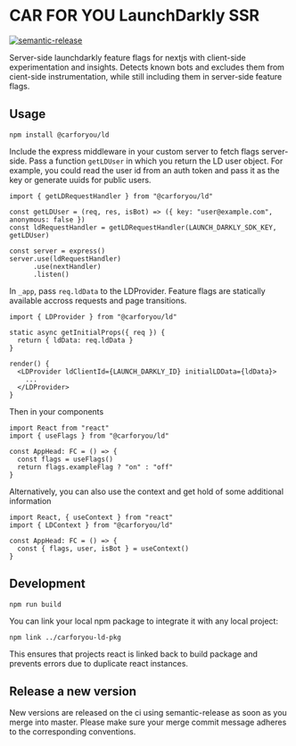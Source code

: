# CAR FOR YOU LaunchDarkly SSR

[![semantic-release](https://img.shields.io/badge/%20%20%F0%9F%93%A6%F0%9F%9A%80-semantic--release-e10079.svg)](https://github.com/semantic-release/semantic-release)

Server-side launchdarkly feature flags for nextjs with client-side experimentation and insights. Detects known bots and excludes them from cient-side instrumentation, while still including them in server-side feature flags.

## Usage
```
npm install @carforyou/ld
```

Include the express middleware in your custom server to fetch flags server-side. Pass a function `getLDUser` in which you return the LD user object. For example, you could read the user id from an auth token and pass it as the key or generate uuids for public users.
```
import { getLDRequestHandler } from "@carforyou/ld"

const getLDUser = (req, res, isBot) => ({ key: "user@example.com", anonymous: false })
const ldRequestHandler = getLDRequestHandler(LAUNCH_DARKLY_SDK_KEY, getLDUser)

const server = express()
server.use(ldRequestHandler)
      .use(nextHandler)
      .listen()
```

In `_app`, pass `req.ldData` to the LDProvider. Feature flags are statically available accross requests and page transitions.
```
import { LDProvider } from "@carforyou/ld"

static async getInitialProps({ req }) {
  return { ldData: req.ldData }
}

render() {
  <LDProvider ldClientId={LAUNCH_DARKLY_ID} initialLDData={ldData}>
    ...
  </LDProvider>
}
```

Then in your components
```
import React from "react"
import { useFlags } from "@carforyou/ld"

const AppHead: FC = () => {
  const flags = useFlags()
  return flags.exampleFlag ? "on" : "off"
}
```

Alternatively, you can also use the context and get hold of some additional information
```
import React, { useContext } from "react"
import { LDContext } from "@carforyou/ld"

const AppHead: FC = () => {
  const { flags, user, isBot } = useContext()
}
```

## Development
```
npm run build
```

You can link your local npm package to integrate it with any local project:
```
npm link ../carforyou-ld-pkg
```
This ensures that projects react is linked back to build package and prevents errors due to duplicate react instances.

## Release a new version
New versions are released on the ci using semantic-release as soon as you merge into master. Please
make sure your merge commit message adheres to the corresponding conventions.
